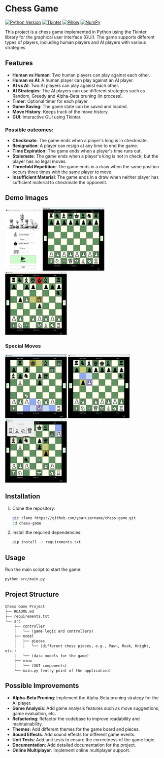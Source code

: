 # Chess Game

[![Python Version](https://img.shields.io/badge/python-3.8%2B-blue)](https://www.python.org/downloads/release/python-380/)
[![Tkinter](https://img.shields.io/badge/Tkinter-8.6-blue)](https://docs.python.org/3/library/tkinter.html)
[![Pillow](https://img.shields.io/badge/Pillow-10.4.0-blue)](https://python-pillow.org/)
[![NumPy](https://img.shields.io/badge/NumPy-2.0.1-blue)](https://numpy.org/)


This project is a chess game implemented in Python using the Tkinter library for the graphical user interface (GUI). The game supports different types of players, including human players and AI players with various strategies.

## Features

- **Human vs Human**: Two human players can play against each other.
- **Human vs AI**: A human player can play against an AI player.
- **AI vs AI**: Two AI players can play against each other.
- **AI Strategies**: The AI players can use different strategies such as Random, Greedy and Alpha-Beta pruning (in process).
- **Timer**: Optional timer for each player.
- **Game Saving**: The game state can be saved and loaded.
- **Move History**: Keeps track of the move history.
- **GUI**: Interactive GUI using Tkinter.

### Possible outcomes:
- **Checkmate**: The game ends when a player's king is in checkmate.
- **Resignation**: A player can resign at any time to end the game.
- **Time Expiration**: The game ends when a player's time runs out.
- **Stalemate**: The game ends when a player's king is not in check, but the player has no legal moves.
- **Threefold Repetition**: The game ends in a draw when the same position occurs three times with the same player to move.
- **Insufficient Material**: The game ends in a draw when neither player has sufficient material to checkmate the opponent.


## Demo Images
 
<p>
<img src="/resources/demo_images/main_menu.png" alt="Main Menu" height="200"/>
<img src="/resources/demo_images/starting.png" alt="Special Moves" width="200"/>
<img src="/resources/demo_images/king_in_check.png" alt="Main Menu" width="200"/>
</p>


### Special Moves

<p>
<img src="/resources/demo_images/castling.png" alt="Special Moves" width="200"/>
<img src="/resources/demo_images/en_passant.png" alt="Special Moves" width="200"/>
<img src="/resources/demo_images/pawn_promotion.png" alt="Special Moves" width="200"/>
</p>

## Installation

1. Clone the repository:
    ```sh
    git clone https://github.com/yourusername/chess-game.git
    cd chess-game
    ```

2. Install the required dependencies:
    ```sh
    pip install -r requirements.txt
    ```

## Usage

Run the main script to start the game:
```sh
python src/main.py
```

## Project Structure

```plaintext
Chess Game Project
├── README.md
├── requirements.txt
└── src
    ├── controller
    │   └── (game logic and controllers)
    ├── model
    │   ├── pieces
    │   │   └── (different chess pieces, e.g., Pawn, Rook, Knight, etc.)
    │   └── (data models for the game)
    ├── view
    │   └── (GUI components)
    └── main.py (entry point of the application)
```


## Possible Improvements
   
- **Alpha-Beta Pruning**: Implement the Alpha-Beta pruning strategy for the AI player.
- **Game Analysis**: Add game analysis features such as move suggestions, game evaluation, etc.
- **Refactoring**: Refactor the codebase to improve readability and maintainability.
- **Themes**: Add different themes for the game board and pieces.
- **Sound Effects**: Add sound effects for different game events.
- **Unit Tests**: Add unit tests to ensure the correctness of the game logic.
- **Documentation**: Add detailed documentation for the project.
- **Online Multiplayer**: Implement online multiplayer support.
